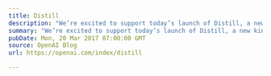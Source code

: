 ```yaml
---
title: Distill
description: "We’re excited to support today’s launch of Distill, a new kind of journal aimed at excellent communication of machine learning results (novel or existing)."
summary: "We’re excited to support today’s launch of Distill, a new kind of journal aimed at excellent communication of machine learning results (novel or existing)."
pubDate: Mon, 20 Mar 2017 07:00:00 GMT
source: OpenAI Blog
url: https://openai.com/index/distill

---
```


